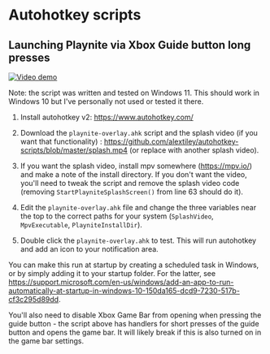 # Autohotkey scripts

## Launching Playnite via Xbox Guide button long presses

[![Video demo](https://user-images.githubusercontent.com/1131174/183254559-a46fd70c-c1b1-46f3-ae83-a78b6236622d.png)](https://www.youtube.com/watch?v=v1Kn70IqIzc)

Note: the script was written and tested on Windows 11. This should work in Windows 10 but I've personally not used or tested it there.

1. Install autohotkey v2: https://www.autohotkey.com/

2. Download the `playnite-overlay.ahk` script and the splash video (if you want that functionality) : https://github.com/alextiley/autohotkey-scripts/blob/master/splash.mp4 (or replace with another splash video).

3. If you want the splash video, install mpv somewhere (https://mpv.io/) and make a note of the install directory. If you don't want the video, you'll need to tweak the script and remove the splash video code (removing `StartPlayniteSplashScreen()` from line 63 should do it).

4. Edit the `playnite-overlay.ahk` file and change the three variables near the top to the correct paths for your system (`SplashVideo`, `MpvExecutable`, `PlayniteInstallDir`).

5. Double click the `playnite-overlay.ahk` to test. This will run autohotkey and add an icon to your notification area.

You can make this run at startup by creating a scheduled task in Windows, or by simply adding it to your startup folder. For the latter, see https://support.microsoft.com/en-us/windows/add-an-app-to-run-automatically-at-startup-in-windows-10-150da165-dcd9-7230-517b-cf3c295d89dd.

You'll also need to disable Xbox Game Bar from opening when pressing the guide button - the script above has handlers for short presses of the guide button and opens the game bar. It will likely break if this is also turned on in the game bar settings.
